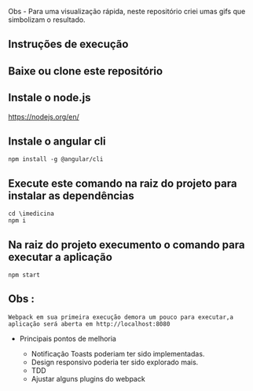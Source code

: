 
Obs - Para uma visualização rápida, neste repositório criei umas gifs que simbolizam o resultado.  

## Instruções de execução

## Baixe ou clone este repositório 

## Instale o node.js
https://nodejs.org/en/

## Instale o angular cli 
```
npm install -g @angular/cli
```
## Execute este comando na raiz do projeto para instalar as dependências  
```
cd \imedicina
npm i 
```

## Na raiz do projeto execumento o comando para executar a aplicação 
```
npm start 
```

## Obs :
```
Webpack em sua primeira execução demora um pouco para executar,a aplicação será aberta em http://localhost:8080
```

- Principais pontos de melhoria

  - Notificação Toasts poderiam ter sido implementadas.
  - Design responsivo poderia ter sido explorado mais.
  - TDD 
  - Ajustar alguns plugins do webpack

